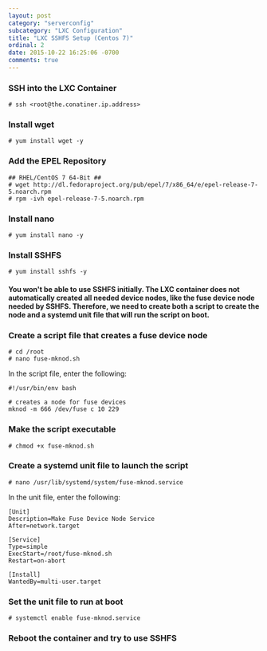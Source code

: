 ```yaml
---
layout: post
category: "serverconfig"
subcategory: "LXC Configuration"
title: "LXC SSHFS Setup (Centos 7)"
ordinal: 2
date: 2015-10-22 16:25:06 -0700
comments: true
---
```

<!--break-->

### SSH into the LXC Container
    # ssh <root@the.conatiner.ip.address>

### Install wget
    # yum install wget -y

### Add the EPEL Repository
    ## RHEL/CentOS 7 64-Bit ##
    # wget http://dl.fedoraproject.org/pub/epel/7/x86_64/e/epel-release-7-5.noarch.rpm
    # rpm -ivh epel-release-7-5.noarch.rpm

### Install nano
    # yum install nano -y

### Install SSHFS
    # yum install sshfs -y

#### You won't be able to use SSHFS initially. The LXC container does not automatically created all needed device nodes, like the fuse device node needed by SSHFS. Therefore, we need to create both a script to create the node and a systemd unit file that will run the script on boot.

### Create a script file that creates a fuse device node
    # cd /root
    # nano fuse-mknod.sh
In the script file, enter the following:

    #!/usr/bin/env bash

    # creates a node for fuse devices
    mknod -m 666 /dev/fuse c 10 229

### Make the script executable
    # chmod +x fuse-mknod.sh

### Create a systemd unit file to launch the script
    # nano /usr/lib/systemd/system/fuse-mknod.service
In the unit file, enter the following:

    [Unit]
    Description=Make Fuse Device Node Service
    After=network.target

    [Service]
    Type=simple
    ExecStart=/root/fuse-mknod.sh
    Restart=on-abort

    [Install]
    WantedBy=multi-user.target

### Set the unit file to run at boot
    # systemctl enable fuse-mknod.service

### Reboot the container and try to use SSHFS
